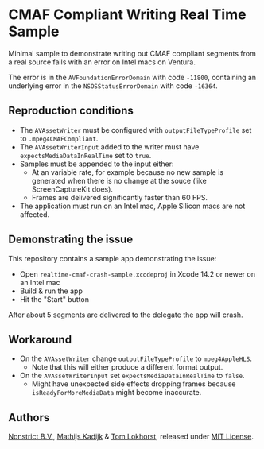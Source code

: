 # CMAF Compliant Writing Real Time Sample

Minimal sample to demonstrate writing out CMAF compliant segments from a real source fails with an error on Intel macs on Ventura.

The error is in the `AVFoundationErrorDomain` with code `-11800`, containing an underlying error in the `NSOSStatusErrorDomain` with code `-16364`.

## Reproduction conditions

- The `AVAssetWriter` must be configured with `outputFileTypeProfile` set to `.mpeg4CMAFCompliant`.
- The `AVAssetWriterInput` added to the writer must have `expectsMediaDataInRealTime` set to `true`.
- Samples must be appended to the input either:
  - At an variable rate, for example because no new sample is generated when there is no change at the souce (like ScreenCaptureKit does).
  - Frames are delivered significantly faster than 60 FPS.
- The application must run on an Intel mac, Apple Silicon macs are not affected.

## Demonstrating the issue

This repository contains a sample app demonstrating the issue:
- Open `realtime-cmaf-crash-sample.xcodeproj` in Xcode 14.2 or newer on an Intel mac
- Build & run the app
- Hit the "Start" button

After about 5 segments are delivered to the delegate the app will crash.

## Workaround

- On the `AVAssetWriter` change `outputFileTypeProfile` to `mpeg4AppleHLS`.
  - Note that this will either produce a different format output.
- On the `AVAssetWriterInput` set `expectsMediaDataInRealTime` to `false`.
  - Might have unexpected side effects dropping frames because `isReadyForMoreMediaData` might become inaccurate.

## Authors

[Nonstrict B.V.](https://nonstrict.eu), [Mathijs Kadijk](https://github.com/mac-cain13) & [Tom Lokhorst](https://github.com/tomlokhorst), released under [MIT License](LICENSE.md).
